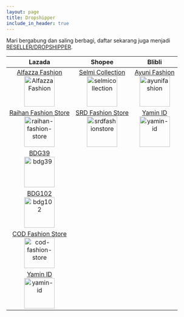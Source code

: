 ```yaml
---
layout: page
title: Dropshipper
include_in_header: true
---
```


Mari bergabung dan saling berbagi, daftar sekarang juga menjadi [RESELLER/DROPSHIPPER](https://docs.google.com/forms/d/e/1FAIpQLSfCEHuhsYAs39LxJBAxbZuwW2LLoFpWJzwxvwyOYJHNk6fo2w/viewform?usp=pp_url).

| Lazada | Shopee | Blibli |
| :----: | :----: | :----: |
| <a href="https://www.lazada.co.id/alfazza-fashions" rel="noopener noreferrer" target="_blank">Alfazza Fashion</a><br /><img alt="Alfazza Fashion" height="80" src="https://id-test-11.slatic.net/shop/fd54784d861a68a7a0450f38e296d5b9.png_80x80q80.jpg_.webp" width="80" /> | <a href="https://shopee.co.id/selmicollection" rel="noopener noreferrer" target="_blank">Selmi Collection</a><br /><img alt="selmicollection" height="80" src="https://encrypted-tbn0.gstatic.com/images?q=tbn:ANd9GcQYSdsj9Y_J7TI4uyhjykIWdjSAqNt07cFINw&amp;usqp=CAU" width="80" /> | <a href="https://www.blibli.com/merchant/ayuni/AYI-70008" rel="noopener noreferrer" target="_blank">Ayuni Fashion</a><br /><img alt="ayunifashion" height="80" src="https://www.static-src.com/wcsstore/Indraprastha/images/catalog/mlogo/AYI-70008-c3f15060-4679-4fbb-936a-6f90617d30b5.png" width="80" /> | 
| <a href="https://www.lazada.co.id/raihan-fashion-store" rel="noopener noreferrer" target="_blank">Raihan Fashion Store</a><br /><img alt="raihan-fashion-store" height="80" src="https://id-test-11.slatic.net/shop/cfe2ae78b9b1ef178c3c485d51bd054b.jpeg_80x80q80.jpg_.webp" width="80" /> | <a href="https://shopee.co.id/srdfashionstore" rel="noopener noreferrer" target="_blank">SRD Fashion Store</a><br /><img alt="srdfashionstore" height="80" src="https://cf.shopee.co.id/file/5a927e05c205f51eb690b35f36024db7_tn" width="80" /> | <a href="https://www.lazada.co.id/shop/yamin-id" rel="noopener noreferrer" target="_blank">Yamin ID</a><br /><img alt="yamin-id" height="80" src="https://id-test-11.slatic.net/shop/f08ddccf4023f99b9fa913d1540e6c0d.jpeg_80x80q80.jpg_.webp" width="80" />
| <a href="https://www.lazada.co.id/bdg39" rel="noopener noreferrer" target="_blank">BDG39</a><br /><img alt="bdg39" height="80" src="https://id-test-11.slatic.net/shop/4b05524cc5e9b6358b3287eb595ac147.png_80x80q80.jpg_.webp" width="80" />
| <a href="https://www.lazada.co.id/bdg102" rel="noopener noreferrer" target="_blank">BDG102</a><br /><img alt="bdg102" height="80" src="https://id-test-11.slatic.net/shop/f9aab82dec75c9fe71af3e7282212aaa.png_80x80q80.jpg_.webp" width="80" />
| <a href="https://www.lazada.co.id/cod-fashion-store" rel="noopener noreferrer" target="_blank">COD Fashion Store</a><br /><img alt="cod-fashion-store" height="80" src="https://id-test-11.slatic.net/shop/59170fc9e8f7b9c136e5e6bfd7c31587.jpeg_80x80q80.jpg_.webp" width="80" />
| <a href="https://www.blibli.com/merchant/yamin-id/YAI-70015" rel="noopener noreferrer" target="_blank">Yamin ID</a><br /><img alt="yamin-id" height="80" src="https://www.static-src.com/wcsstore/Indraprastha/images/catalog/mlogo/YAI-70015-f2548baf-6cd3-4c88-a635-e21dbab1ec60.jpeg" width="80" /> |
